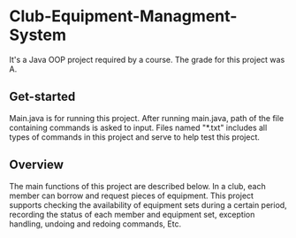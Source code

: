 # Club-Equipment-Managment-System
It's a Java OOP project required by a course. The grade for this project was A.

## Get-started
Main.java is for running this project. After running main.java, path of the file containing commands is asked to input. Files named "*.txt" includes all types of commands in this project and serve to help test this project.

## Overview
The main functions of this project are described below. In a club, each member can borrow and request pieces of equipment. This project supports checking the availability of equipment sets during a certain period, recording the status of each member and equipment set, exception handling, undoing and redoing commands, Etc.

